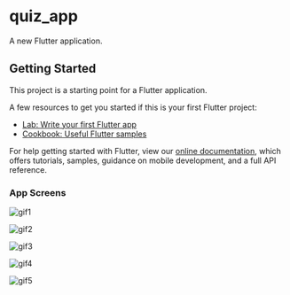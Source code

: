 # quiz_app

A new Flutter application.

## Getting Started

This project is a starting point for a Flutter application.

A few resources to get you started if this is your first Flutter project:

- [Lab: Write your first Flutter app](https://flutter.dev/docs/get-started/codelab)
- [Cookbook: Useful Flutter samples](https://flutter.dev/docs/cookbook)

For help getting started with Flutter, view our
[online documentation](https://flutter.dev/docs), which offers tutorials,
samples, guidance on mobile development, and a full API reference.

### App Screens

![gif1](https://user-images.githubusercontent.com/64232780/91577920-1ceb6380-e952-11ea-9c6e-f0ba0a8d8ff1.gif)


![gif2](https://user-images.githubusercontent.com/64232780/91577997-38566e80-e952-11ea-92f2-d456d9030b5d.gif)


![gif3](https://user-images.githubusercontent.com/64232780/91578098-5de37800-e952-11ea-9e8b-7d2bd95b8b10.gif)


![gif4](https://user-images.githubusercontent.com/64232780/91578202-879c9f00-e952-11ea-850d-a769d37f4a5e.gif)



![gif5](https://user-images.githubusercontent.com/64232780/91578312-a56a0400-e952-11ea-9248-5c34bdb98be7.gif)



